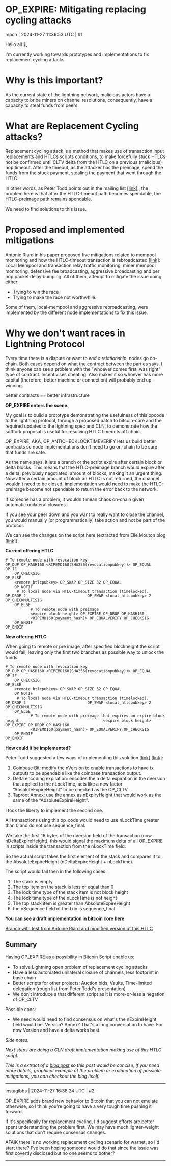 # OP_EXPIRE: Mitigating replacing cycling attacks

mpch | 2024-11-27 11:36:53 UTC | #1

Hello all :wave:,

I'm currently working towards prototypes and implementations to fix replacement cycling attacks.

# **Why is this important?**

As the current state of the lightning network, malicious actors have a capacity to bribe miners on channel resolutions, consequently, have a capacity to steal funds from peers.

# **What are Replacement Cycling attacks?**

Replacement cycling attack is a method that makes use of transaction input replacements and HTLCs scripts conditions, to make forcefully stuck HTLCs not be confirmed until CLTV delta from the HTLC on a previous (malicious) hop timeout. After the timeout, as the attacker has the preimage, spend the funds from the stuck payment, stealing the payment that went through the HTLC.

In other words, as Peter Todd points out in the mailing list [[link]](https://gnusha.org/pi/bitcoindev/ZTMWrJ6DjxtslJBn@petertodd.org/) , the problem here is that after the HTLC-timeout path becomes spendable, the HTLC-preimage path remains spendable.

We need to find solutions to this issue.

# **Proposed and implemented mitigations**

Antonie Riard in his paper proposed five mitigations related to mempool monitoring and how the HTLC-timeout transaction is rebroadcasted [[link]](https://gnusha.org/pi/bitcoindev/CALZpt+GdyfDotdhrrVkjTALg5DbxJyiS8ruO2S7Ggmi9Ra5B9g@mail.gmail.com/): Local Mempool and transaction relay traffic monitoring, miner mempool monitoring, defensive fee broadcasting, aggressive broadcasting and per hop packet delay bumping. All of them, attempt to mitigate the issue doing either:

* Trying to win the race
* Trying to make the race not worthwhile.

Some of them, local-mempool and aggressive rebroadcasting, were implemented by the different node implementations to fix this issue.

# **Why we don't want races in Lightning Protocol**

Every time there is a dispute or want to *end a relationship*, nodes go on-chain. Both cases depend on what the contract between the parties says. I think anyone can see a problem with the "whoever comes first, was right" type of contract. Incentivises cheating. Also makes it so whoever has more capital (therefore, better machine or connection) will probably end up winning.

better contracts == better infrastructure

**OP_EXPIRE enters the scene.**

My goal is to build a prototype demonstrating the usefulness of this opcode to the lightning protocol, through a proposed patch to bitcoin-core and the required updates to the lightning spec and CLN, to demonstrate how the softfork proposal is useful for resolving HTLC timeouts off chain.

OP_EXPIRE, AKA, OP_ANTICHECKLOCKTIMEVERIFY lets us build better contracts so node implementations don’t need to go on-chain to be sure that funds are safe.

As the name says, it lets a branch or the script expire after certain block or delta blocks. This means that the HTLC-preimage branch would expire after a delta, previously negotiated, amount of blocks, making it an urgent thing. Now after a certain amount of block an HTLC is not returned, the channel wouldn’t need to be closed, implementation would need to make the HTLC-preimage become not spendable to return the error back to the network.

If someone has a problem, it wouldn't mean chaos on-chain given automatic unilateral closures.

If you see your peer down and you want to really want to close the channel, you would manually (or programmatically) take action and not be part of the protocol.

We can see the changes on the script here (extracted from Elle Mouton blog [[link]](https://ellemouton.com/posts/htlc-deep-dive/)):

**Current offering HTLC**
```
# To remote node with revocation key
OP_DUP OP_HASH160 <RIPEMD160(SHA256(revocationpubkey))> OP_EQUAL
OP_IF
    OP_CHECKSIG
OP_ELSE
    <remote_htlcpubkey> OP_SWAP OP_SIZE 32 OP_EQUAL
    OP_NOTIF
     # To local node via HTLC-timeout transaction (timelocked). OP_DROP 2                           OP_SWAP <local_htlcpubkey> 2 OP_CHECKMULTISIG
    OP_ELSE
           # To remote node with preimage
           <expire block height> OP_EXPIRE OP_DROP OP_HASH160
           <RIPEMD160(payment_hash)> OP_EQUALVERIFY OP_CHECKSIG
    OP_ENDIF
OP_ENDIF
```


**New offering HTLC**

When going to remote or pre image, after specified blockheight the script would fail, leaving only the first two branches as possible way to unlock the funds.

```
# To remote node with revocation key
OP_DUP OP_HASH160 <RIPEMD160(SHA256(revocationpubkey))> OP_EQUAL
OP_IF
    OP_CHECKSIG
OP_ELSE
    <remote_htlcpubkey> OP_SWAP OP_SIZE 32 OP_EQUAL
    OP_NOTIF
     # To local node via HTLC-timeout transaction (timelocked). OP_DROP 2                           OP_SWAP <local_htlcpubkey> 2 OP_CHECKMULTISIG
    OP_ELSE
           # To remote node with preimage that expires on expire block height.                                    <expire block height> OP_EXPIRE OP_DROP OP_HASH160
           <RIPEMD160(payment_hash)> OP_EQUALVERIFY OP_CHECKSIG
    OP_ENDIF
OP_ENDIF
```

**How could it be implemented?**

Peter Todd suggested a few ways of implementing this solution [[link]](https://gnusha.org/pi/bitcoindev/ZTMWrJ6DjxtslJBn@petertodd.org/) [[link]](https://www.youtube.com/watch?v=HXnNRmhCpNM):

1. Coinbase Bit: modify the nVersion to enable transactions to have tx outputs to be spendable like the coinbase transaction output.
2. Delta encoding expiration: encodes the a delta expiration in the nVersion that applied to the nLockTime, acts like a new factor “AbsoluteExpireHeight” to be checked as the OP_CLTV.
3. Taproot Annex: use the annex as nExpiryHeight that would work as the same of the “AbsoluteExpireHeight”.

I took the liberty to implement the second one.

All transactions using this op_code would need to use nLockTime greater than 0 and do not use sequence_final.

We take the first 16 bytes of the nVersion field of the transaction (now nDeltaExpireHeight), this would signal the maximum delta of all OP_EXPIRE in scripts inside the transaction from the nLockTime field.

So the actual script takes the first element of the stack and compares it to the AbsoluteExpireHeight (nDeltaExpireHeight + nLockTime).

The script would fail then in the following cases:

1. The stack is empty
2. The top item on the stack is less or equal than 0
3. The lock time type of the stack item is not block height
4. The lock time type of the nLockTime is not height
5. The top stack item is greater than AbsoluteExpireHeight
6. the nSequence field of the txin is sequence_final

[**You can see a draft implementation in bitcoin core here**](https://github.com/bitcoin/bitcoin/commit/7b3cc52e55e7f942bed8afe73ee33ac652b1c3ce)

[Branch with test from Antoine Riard and modified version of this HTLC
](https://github.com/a-mpch/bitcoin/commits/2024-11-op-expire/)

## Summary

Having OP_EXPIRE as a possibility in Bitcoin Script enable us:
- To solve Lightning open problem of replacement cycling attacks
- Have a less automated unilateral closure of channels, less footprint in base chain
- Better scripts for other projects: Auction bids, Vaults, Time-limited delegation (rough list from Peter Todd's presentation)
- We don't introduce a that different script as it is more-or-less a negation of OP_CLTV

Possible cons:
- We need would need to find consensus on what's the nExpireHeight field would be. Version? Annex? That's a long conversation to have. For now Version and have a delta works best. 

*Side notes:*

*Next steps are doing a CLN draft implementation making use of this HTLC script.*

*This is a extract of a [blog post](https://world.hey.com/mpch/mitigating-replacement-cycling-attacks-with-some-magic-part-i-4a76ad45) so this post would be concise,  If you need more details, graphical example of the problem or explanation of possible mitigations, you can checkout the blog itself.*

-------------------------

instagibbs | 2024-11-27 16:38:24 UTC | #2

OP_EXPIRE adds brand new behavior to Bitcoin that you can not emulate otherwise, so I think you're going to have a very tough time pushing it forward.

If it's specifically for replacement cycling, I'd suggest efforts are better spent understanding the problem first. We may have much lighter-weight solutions that don't require consensus changes.

AFAIK there is no working replacement cycling scenario for warnet, so I'd start there? I've been hoping someone would do that since the issue was first covertly disclosed but no one seems to bother?

-------------------------

